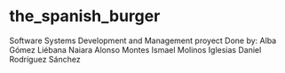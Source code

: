 # the_spanish_burger
Software Systems Development and Management proyect
Done by:
Alba Gómez Liébana
Naiara Alonso Montes
Ismael Molinos Iglesias
Daniel Rodríguez Sánchez
